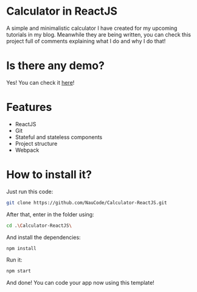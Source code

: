 # Calculator in ReactJS
A simple and minimalistic calculator I have created for my upcoming tutorials in my blog. Meanwhile they are being written, you can check this project full of comments explaining what I do and why I do that!

# Is there any demo?
Yes! You can check it [here](#)!

# Features
- ReactJS
- Git
- Stateful and stateless components
- Project structure
- Webpack

# How to install it?
Just run this code:
``` bash
git clone https://github.com/NauCode/Calculator-ReactJS.git
```

After that, enter in the folder using:
``` bash
cd .\Calculator-ReactJS\
```

And install the dependencies:
``` bash
npm install
```

Run it:
``` bash
npm start
```

And done! You can code your app now using this template!